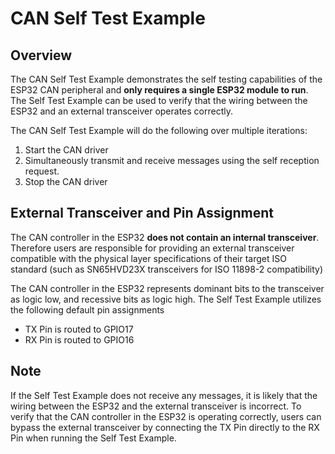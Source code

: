 # CAN Self Test Example

## Overview
The CAN Self Test Example demonstrates the self testing capabilities of the
ESP32 CAN peripheral and **only requires a single ESP32 module to run**.
The Self Test Example can be used to verify that the wiring between the ESP32 
and an external transceiver operates correctly.

The CAN Self Test Example will do the following over multiple iterations:

1. Start the CAN driver
2. Simultaneously transmit and receive messages using the self reception request.
3. Stop the CAN driver

## External Transceiver and Pin Assignment
The CAN controller in the ESP32 **does not contain an internal transceiver**.
Therefore users are responsible for providing an external transceiver compatible
with the physical layer specifications of their target ISO standard (such as 
SN65HVD23X transceivers for ISO 11898-2 compatibility)

The CAN controller in the ESP32 represents dominant bits to the transceiver as 
logic low, and recessive bits as logic high. The Self Test Example utilizes the 
following default pin assignments

* TX Pin is routed to GPIO17
* RX Pin is routed to GPIO16

## Note
If the Self Test Example does not receive any messages, it is likely that the
wiring between the ESP32 and the external transceiver is incorrect. To verify
that the CAN controller in the ESP32 is operating correctly, users can bypass
the external transceiver by connecting the TX Pin directly to the RX Pin when 
running the Self Test Example. 
